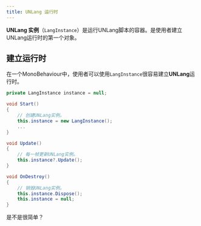 ```yaml
---
title: UNLang 运行时
---
```


**UNLang 实例**（`LangInstance`）是运行UNLang脚本的容器。是使用者建立UNLang运行时的第一个对象。

## 建立运行时

在一个MonoBehaviour中，使用者可以使用`LangInstance`很容易建立**UNLang**运行时。

```csharp
private LangInstance instance = null;

void Start()
{
    // 创建UNLang实例。
    this.instance = new LangInstance();
    ...
}

void Update()
{
    // 每一帧更新UNLang实例。
    this.instance?.Update();
}

void OnDestroy()
{
    // 销毁UNLang实例。
    this.instance.Dispose();
    this.instance = null;
}
```

是不是很简单？
